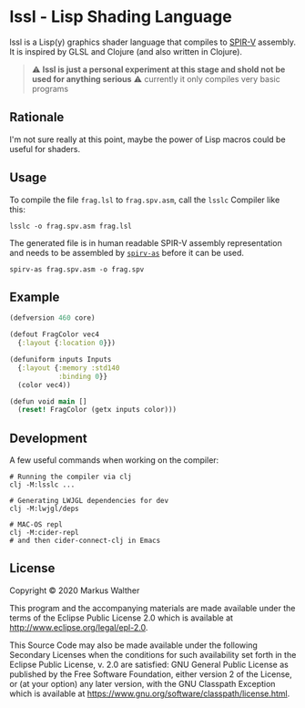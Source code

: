 # lssl - Lisp Shading Language

lssl is a Lisp(y) graphics shader language that compiles to [SPIR-V](https://www.khronos.org/registry/spir-v/) assembly.
It is inspired by GLSL and Clojure (and also written in Clojure).

> :warning: **lssl is just a personal experiment at this stage and shold not be used for anything serious** :warning:
> currently it only compiles very basic programs

## Rationale

I'm not sure really at this point, maybe the power of Lisp macros could be useful for shaders.

## Usage

To compile the file `frag.lsl` to `frag.spv.asm`, call the `lsslc` Compiler like this:

    lsslc -o frag.spv.asm frag.lsl

The generated file is in human readable SPIR-V assembly representation and needs to be assembled by [`spirv-as`](https://github.com/KhronosGroup/SPIRV-Tools) before it can be used.

    spirv-as frag.spv.asm -o frag.spv

## Example

```clojure
(defversion 460 core)

(defout FragColor vec4
  {:layout {:location 0}})

(defuniform inputs Inputs
  {:layout {:memory :std140
            :binding 0}}
  (color vec4))

(defun void main []
  (reset! FragColor (getx inputs color)))
```

## Development

A few useful commands when working on the compiler:

```
# Running the compiler via clj
clj -M:lsslc ...

# Generating LWJGL dependencies for dev
clj -M:lwjgl/deps

# MAC-OS repl
clj -M:cider-repl
# and then cider-connect-clj in Emacs
```

## License

Copyright © 2020 Markus Walther

This program and the accompanying materials are made available under the
terms of the Eclipse Public License 2.0 which is available at
http://www.eclipse.org/legal/epl-2.0.

This Source Code may also be made available under the following Secondary
Licenses when the conditions for such availability set forth in the Eclipse
Public License, v. 2.0 are satisfied: GNU General Public License as published by
the Free Software Foundation, either version 2 of the License, or (at your
option) any later version, with the GNU Classpath Exception which is available
at https://www.gnu.org/software/classpath/license.html.
